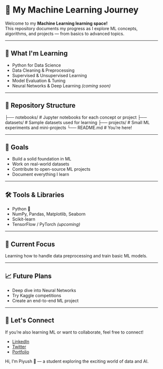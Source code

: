 # 🧠 My Machine Learning Journey

Welcome to my **Machine Learning learning space!**  
This repository documents my progress as I explore ML concepts, algorithms, and projects — from basics to advanced topics.

---

## 🚀 What I'm Learning
- Python for Data Science  
- Data Cleaning & Preprocessing  
- Supervised & Unsupervised Learning  
- Model Evaluation & Tuning  
- Neural Networks & Deep Learning *(coming soon)*

---

## 📂 Repository Structure

├── notebooks/ # Jupyter notebooks for each concept or project
├── datasets/ # Sample datasets used for learning
├── projects/ # Small ML experiments and mini-projects
└── README.md # You’re here!


---

## 🧩 Goals
- Build a solid foundation in ML  
- Work on real-world datasets  
- Contribute to open-source ML projects  
- Document everything I learn  

---

## 🛠️ Tools & Libraries
- Python 🐍  
- NumPy, Pandas, Matplotlib, Seaborn  
- Scikit-learn  
- TensorFlow / PyTorch *(upcoming)*  

---

## 🌱 Current Focus
Learning how to handle data preprocessing and train basic ML models.

---

## 📈 Future Plans
- Deep dive into Neural Networks  
- Try Kaggle competitions  
- Create an end-to-end ML project  

---

## 💬 Let's Connect
If you’re also learning ML or want to collaborate, feel free to connect!  
- [LinkedIn](#)  
- [Twitter](#)  
- [Portfolio](#)


Hi, I’m Piyush 👋 — a student exploring the exciting world of data and AI.
